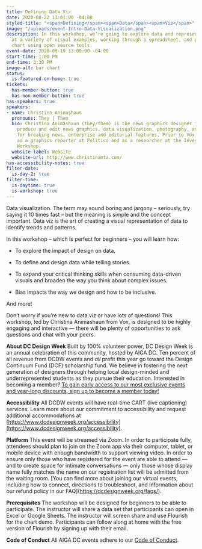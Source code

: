 ```yaml
---
title: Defining Data Viz
date: 2020-08-22 13:01:00 -04:00
styled-title: "<span>Defining</span><span>Data</span><span>Viz</span>"
image: "/uploads/event-Intro-Data-Visualization.png"
description: In this workshop, we’re going to explore data and representation by looking
  at a variety of visual examples, working through a spreadsheet, and producing a
  chart using open source tools.
event-date: 2020-09-19 13:00:00 -04:00
start-time: 1:00 PM
end-time: 3:30 PM
image-alt: bar chart
status:
  is-featured-on-home: true
tickets:
  has-member-button: true
  has-non-member-button: true
has-speakers: true
speakers:
- name: Christina Animashaun
  pronouns: They | Them
  bio: Christina Animashaun (they/them) is the news graphics designer for Vox. They
    produce and edit news graphics, data visualization, photography, and illustration
    for breaking news, enterprise and editorial features. Prior to Vox, they worked
    as a graphics reporter at Politico and as a researcher at the Investigative Reporting
    Workshop.
  website-label: Website
  website-url: http://www.christinamta.com/
has-accessibility-notes: true
filter-date:
  is-day-2: true
filter-time:
  is-daytime: true
  is-workshop: true
---
```


Data visualization. The term may sound boring and jargony – seriously, try saying it 10 times fast – but the meaning is simple and the concept important. Data viz is the art of creating a visual representation of data to identify trends and patterns.

In this workshop – which is perfect for beginners – you will learn how:

* To explore the impact of design on data.

* To define and design data while telling stories.

* To expand your critical thinking skills when consuming data-driven visuals and broaden the way you think about complex issues.

* Bias impacts the way we design and how to be inclusive.

And more!

Don’t worry if you’re new to data viz or have lots of questions! This workshop, led by Christina Animashaun from Vox, is designed to be highly engaging and interactive — there will be plenty of opportunities to ask questions and chat with your peers.

**About DC Design Week**
Built by 100% volunteer power, DC Design Week is an annual celebration of this community, hosted by AIGA DC. Ten percent of all revenue from DCDW events and *all* profit this year go toward the Design Continuum Fund (DCF) scholarship fund. We believe in fostering the next generation of designers through helping local design-minded and underrepresented students as they pursue their education. Interested in becoming a member? [To gain early access to our most exclusive events and year-long discounts, sign up to become a member today!](http://www.aiga.org/join)

**Accessibility**
All DCDW events will have real-time CART (live captioning) services. Learn more about our commitment to accessibility and request additional accommodations at [https://www.dcdesignweek.org/accessibility](https://www.dcdesignweek.org/accessibility).

**Platform**
This event will be streamed via Zoom. In order to participate fully, attendees should plan to join on the Zoom app via their computer, tablet, or mobile device with enough bandwidth to support viewing video. In order to ensure only those who have registered for the event are able to attend — and to create space for intimate conversations — only those whose display name fully matches the name on our registration list will be admitted from the waiting room. \[You can find more about joining our virtual events, including how to connect, directions to troubleshoot, and information about our refund policy in our FAQ\](https://dcdesignweek.org/faqs/).

**Prerequisites**
The workshop will be designed for beginners to be able to participate. The instructor will share a data set that participants can open in Excel or Google Sheets. The instructor will screen share and use Flourish for the chart demo. Participants can follow along at home with the free version of Flourish by signing up with their email.

**Code of Conduct**
All AIGA DC events adhere to our [Code of Conduct](https://dc.aiga.org/events/code-of-conduct/).